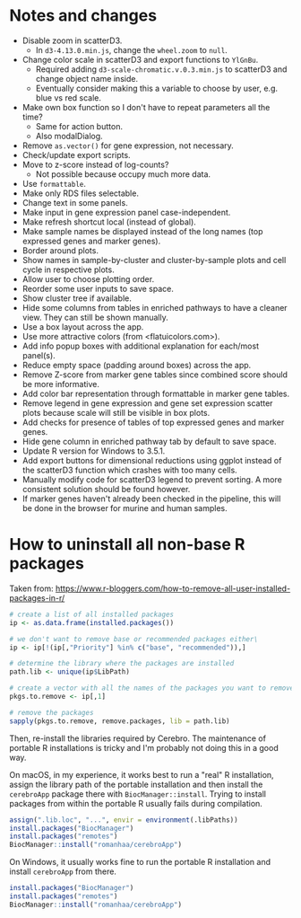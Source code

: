 # Notes and changes

* Disable zoom in scatterD3.
  * In `d3-4.13.0.min.js`, change the `wheel.zoom` to `null`.
* Change color scale in scatterD3 and export functions to `YlGnBu`.
  * Required adding `d3-scale-chromatic.v.0.3.min.js` to scatterD3 and change object name inside.
  * Eventually consider making this a variable to choose by user, e.g. blue vs red scale.
* Make own box function so I don't have to repeat parameters all the time?
  * Same for action button.
  * Also modalDialog.
* Remove `as.vector()` for gene expression, not necessary.
* Check/update export scripts.
* Move to z-score instead of log-counts?
    * Not possible because occupy much more data.
* Use `formattable`.
* Make only RDS files selectable.
* Change text in some panels.
* Make input in gene expression panel case-independent.
* Make refresh shortcut local (instead of global).
* Make sample names be displayed instead of the long names (top expressed genes and marker genes).
* Border around plots.
* Show names in sample-by-cluster and cluster-by-sample plots and cell cycle in respective plots.
* Allow user to choose plotting order.
* Reorder some user inputs to save space.
* Show cluster tree if available.
* Hide some columns from tables in enriched pathways to have a cleaner view. They can still be shown manually.
* Use a box layout across the app.
* Use more attractive colors (from <flatuicolors.com>).
* Add info popup boxes with additional explanation for each/most panel(s).
* Reduce empty space (padding around boxes) across the app.
* Remove Z-score from marker gene tables since combined score should be more informative.
* Add color bar representation through formattable in marker gene tables.
* Remove legend in gene expression and gene set expression scatter plots because scale will still be visible in box plots.
* Add checks for presence of tables of top expressed genes and marker genes.
* Hide gene column in enriched pathway tab by default to save space.
* Update R version for Windows to 3.5.1.
* Add export buttons for dimensional reductions using ggplot instead of the scatterD3 function which crashes with too many cells.
* Manually modify code for scatterD3 legend to prevent sorting. A more consistent solution should be found however.
* If marker genes haven't already been checked in the pipeline, this will be done in the browser for murine and human samples.

# How to uninstall all non-base R packages

Taken from: https://www.r-bloggers.com/how-to-remove-all-user-installed-packages-in-r/

```r
# create a list of all installed packages
ip <- as.data.frame(installed.packages())

# we don't want to remove base or recommended packages either\
ip <- ip[!(ip[,"Priority"] %in% c("base", "recommended")),]

# determine the library where the packages are installed
path.lib <- unique(ip$LibPath)

# create a vector with all the names of the packages you want to remove
pkgs.to.remove <- ip[,1]

# remove the packages
sapply(pkgs.to.remove, remove.packages, lib = path.lib)
```

Then, re-install the libraries required by Cerebro.
The maintenance of portable R installations is tricky and I'm probably not doing this in a good way.

On macOS, in my experience, it works best to run a "real" R installation, assign the library path of the portable installation and then install the `cerebroApp` package there with `BiocManager::install`.
Trying to install packages from within the portable R usually fails during compilation.

```r
assign(".lib.loc", "...", envir = environment(.libPaths))
install.packages("BiocManager")
install.packages("remotes")
BiocManager::install("romanhaa/cerebroApp")
```

On Windows, it usually works fine to run the portable R installation and install `cerebroApp` from there.

```r
install.packages("BiocManager")
install.packages("remotes")
BiocManager::install("romanhaa/cerebroApp")
```
